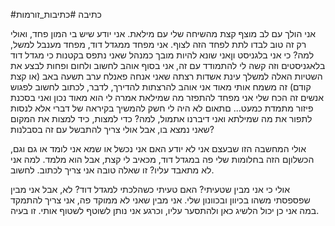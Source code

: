 #כתיבה #כתיבות_זורמות 

אני הולך עם לב מוצף קצת מהשיחה שלי עם מילאת.
אני יודע שיש בי המון פחד, ואולי רק זה טוב לבדו לתת לפחד הזה לצוף.
אני מפחד ממגדל דוד, מפחד  מענבל למשל, למה? כי אני בלגניסט וןאני שונא להיות מובך כמנהל שאני נתפס בקטנות
כי מגדל דוד בלאגניסטים וזה קשה לי להתמודד עם זה, אני בסוף אוהב לחשוב ולחום ופחות לבצע את השטיות האלה
למשלך עינת אשדות רצתה שאני אנחה פאנלח ערב תשעה  באב (או קצת קודם) זה משמח אותי מאוד
אני אוהב להרצתות להדירך, לדבר, לכתוב לחשוב לפגוש אנשים
זה הכח שלי
אני מפחד להתפזר מה שמילאת אמרה לי הוא מאוד נכון
ואני בסכנת פיזור מתמדת כמעט...
םתאום לא היה לי חשק להמשיך בקיראה של דברי אלא לנסות לתפור את מה שמילתא ואני דיברנו אתמול, למה? כדי למצות, כיד למצות את המקום שאני נמצא בו,
אבל אולי צריך להתבשל עם זה בסבלנות?

אולי המחשבה הזו שבעצם אני לא יודע האם אני נכשל או שמא אני לומד או גם וגם, הכשלוןם הזה בחלומות שלי פה במגדל דוד, מכאיב לי קצת, אבל הוא מלמד. למה אני לא מתאבד עליו? זו שאלה טובה
אני צריך לכתוב.
לחשוב.

אולי כי אני מבין שטעיתי? האם טעיתי כשהלכתי למגדל דוד? לא, אבל אני מבין שפספסתי משהו בכיוון ובכוונון שלי. אני מבין שאני לא ממוקד פה, אני צריך להתמקד במה אני כן יכול הלשיג כאן ולהתסער עליו, וכרגע אני נותן לשוטף לשטוף אותי.
זו בעיה.

